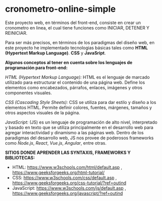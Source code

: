 # cronometro-online-simple
Este proyecto web, en términos del front-end, consiste en crear un cronometro en linea, el cual tiene funciones como INICIAR, DETENER Y REINICIAR.

Para ser más precisos, en términos de los paradigmas del diseño web, en este proyecto he implementado tecnologias básicas tales como **HTML (Hypertext Markup Language)**. **CSS** y **JavaSript**. 

**Algunos conceptos al tener en cuenta sobre los lenguajes de programación para front-end:**

*HTML (Hypertext Markup Language):* HTML es el lenguaje de marcado utilizado para estructurar el contenido de una página web. Define los elementos como encabezados, párrafos, enlaces, imágenes y otros componentes visuales.

*CSS (Cascading Style Sheets):* CSS se utiliza para dar estilo y diseño a los elementos HTML. Permite definir colores, fuentes, márgenes, tamaños y otros aspectos visuales de la página.

*JavaScript:* (JS) es un lenguaje de programación de alto nivel, interpretado y basado en texto que se utiliza principalmente en el desarrollo web para agregar interactividad y dinamismo a las páginas web. Dentro de los paradigmas del desarrollo web, JS nos provee de poderosos frameworks como *Node.js*, *React*, *Vue.js*, *Angular*, entre otras.

**SITIOS DONDE APRENDER LAS SYNTAXIS, FRAMEWORKS Y BIBLIOTECAS:**
 - HTML: https://www.w3schools.com/html/default.asp , https://www.geeksforgeeks.org/html-tutorial/
 - CSS: https://www.w3schools.com/css/default.asp , https://www.geeksforgeeks.org/css-tutorial/?ref=outind
 - JavaScript: https://www.w3schools.com/js/default.asp , https://www.geeksforgeeks.org/javascript/?ref=outind
